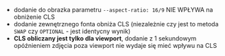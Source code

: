 * dodanie do obrazka parametru `--aspect-ratio: 16/9` NIE WPŁYWA na obniżenie CLS
* dodanie zewnętrznego fonta obniża CLS (niezależnie czy jest to metoda `SWAP` czy `OPTIONAL` - jest identycny wynik)
* **CLS obliczany jest tylko dla viewport**, dodanie z 1 sekundowym opóźnieniem zdjęcia poza viewport nie wydaje się mieć wpływu na CLS
